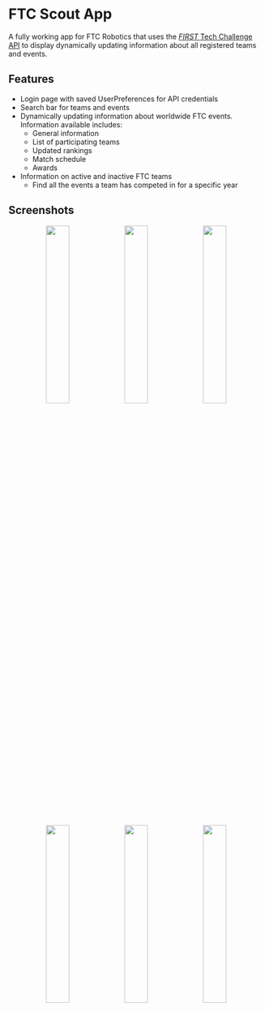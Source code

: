 # FTC Scout App
A fully working app for FTC Robotics that uses the [_FIRST_ Tech Challenge API](https://ftc-events.firstinspires.org/services/API) to display dynamically updating information about all registered teams and events.

## Features
- Login page with saved UserPreferences for API credentials
- Search bar for teams and events
- Dynamically updating information about worldwide FTC events. Information available includes:
   - General information
   - List of participating teams
   - Updated rankings
   - Match schedule
   - Awards
- Information on active and inactive FTC teams
   - Find all the events a team has competed in for a specific year

## Screenshots
<p align="middle">
  <img src="https://github.com/user-attachments/assets/e88ad52b-5e2c-43d2-a75e-965f3821666f" width="30%"/>
  <img src="https://github.com/user-attachments/assets/c330afe3-9332-44a0-af49-5f28beb5539d" width="30%"/> 
  <img src="https://github.com/user-attachments/assets/ade487cc-efae-4902-91b4-ecd192ee9ee4" width="30%"/>
</p>

<p align="middle">
   <img src="https://github.com/user-attachments/assets/0894caf0-9a10-4abf-be16-7e5649cdfbc5" width="30%"/>
   <img src="https://github.com/user-attachments/assets/d869bd4e-1db2-4e5a-952e-19540f4217ea" width="30%"/>
  <img src="https://github.com/user-attachments/assets/fb56dd00-c7d3-4437-a0f7-cc71de92f17d" width="30%"/>
</p>

